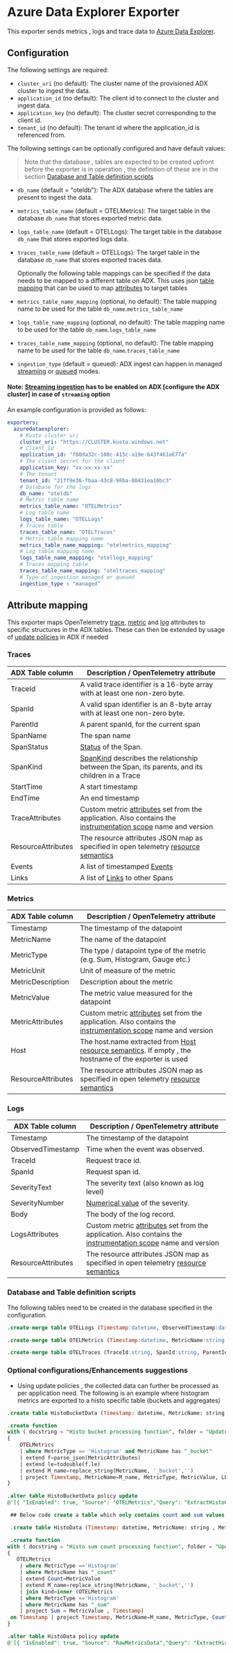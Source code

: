 # Azure Data Explorer Exporter

This exporter sends metrics , logs and trace data to [Azure Data Explorer](https://azure.microsoft.com/en-us/services/data-explorer/).

## Configuration

The following settings are required:

- `cluster_uri` (no default): The cluster name of the provisioned ADX cluster to ingest the data.
- `application_id` (no default): The client id to connect to the cluster and ingest data.
- `application_key` (no default): The cluster secret corresponding to the client id.
- `tenant_id` (no default): The tenant id where the application_id is referenced from.

The following settings can be optionally configured and have default values:
> Note that the database , tables are expected to be created upfront before the exporter is in operation , the definition of these are in the section [Database and Table definition scripts](#database-and-table-definition-scripts)
- `db_name` (default = "oteldb"): The ADX database where the tables are present to ingest the data.
- `metrics_table_name` (default = OTELMetrics): The target table in the database `db_name` that stores exported metric data.
- `logs_table_name` (default = OTELLogs): The target table in the database `db_name` that stores exported logs data.
- `traces_table_name` (default = OTELLogs): The target table in the database `db_name` that stores exported traces data.

  Optionally the following table mappings can be specified if the data needs to be mapped to a different table on ADX. This uses json [table mapping](https://docs.microsoft.com/en-us/azure/data-explorer/kusto/management/mappings#json-mapping) that can be used to map [attributes](#attribute-mapping) to target tables
- `metrics_table_name_mapping` (optional, no default): The table mapping name to be used for the table `db_name`.`metrics_table_name` 
- `logs_table_name_mapping` (optional, no default): The table mapping name to be used for the table `db_name`.`logs_table_name`
- `traces_table_name_mapping` (optional, no default): The table mapping name to be used for the table `db_name`.`traces_table_name`
- `ingestion_type` (default = queued): ADX ingest can happen in managed [streaming](https://docs.microsoft.com/en-us/azure/data-explorer/kusto/management/streamingingestionpolicy) or [queued](https://docs.microsoft.com/en-us/azure/data-explorer/kusto/management/batchingpolicy) modes.
#### Note: [Streaming ingestion](https://docs.microsoft.com/en-us/azure/data-explorer/ingest-data-streaming?tabs=azure-portal%2Ccsharp) has to be enabled on ADX [configure the ADX cluster] in case of `streaming` option

An example configuration is provided as follows:

```yaml
exporters:
  azuredataexplorer:
    # Kusto cluster uri
    cluster_uri: "https://CLUSTER.kusto.windows.net"
    # Client Id
    application_id: "f80da32c-108c-415c-a19e-643f461a677a"
    # The client secret for the client
    application_key: "xx-xx-xx-xx"
    # The tenant
    tenant_id: "21ff9e36-fbaa-43c8-98ba-00431ea10bc3"
    # Database for the logs
    db_name: "oteldb"
    # Metric table name
    metrics_table_name: "OTELMetrics"
    # Log table name
    logs_table_name: "OTELLogs"
    # Traces table
    traces_table_name: "OTELTraces"
    # Metric table mapping name
    metrics_table_name_mapping: "otelmetrics_mapping"
    # Log table mapping name
    logs_table_name_mapping: "otellogs_mapping"
    # Traces mapping table
    traces_table_name_mapping: "oteltraces_mapping"
    # Type of ingestion managed or queued
    ingestion_type : "managed"
```

## Attribute mapping

This exporter maps OpenTelemetry  [trace](https://opentelemetry.io/docs/reference/specification/trace/sdk/), [metric](https://opentelemetry.io/docs/reference/specification/metrics/sdk/) and [log](https://opentelemetry.io/docs/reference/specification/logs/data-model/) attributes to specific structures in the ADX tables. These can then be extended by usage of [update policies](https://docs.microsoft.com/en-us/azure/data-explorer/kusto/management/updatepolicy) in ADX if needed

### Traces

| ADX Table column              | Description / OpenTelemetry attribute                               
| ----------------------------- |------------------------------------------------------ 
| TraceId                     | A valid trace identifier is a 16-byte array with at least one non-zero byte.            
| SpanId                    | A valid span identifier is an 8-byte array with at least one non-zero byte.          
| ParentId                    | A parent spanId, for the current span
| SpanName                    | The span name
| SpanStatus             | [Status](https://github.com/open-telemetry/opentelemetry-specification/blob/main/specification/trace/api.md#set-status) of the Span. 
| SpanKind                   | [SpanKind](https://github.com/open-telemetry/opentelemetry-specification/blob/main/specification/trace/api.md#spankind) describes the relationship between the Span, its parents, and its children in a Trace
| StartTime                   | A start timestamp
| EndTime                   | An end timestamp
| TraceAttributes              | Custom metric [attributes](https://opentelemetry.io/docs/reference/specification/common/#attribute) set from the application. Also contains the [instrumentation scope](https://opentelemetry.io/docs/reference/specification/common/#attribute) name and version  
| ResourceAttributes            | The resource attributes JSON map as specified in open telemetry [resource semantics](https://opentelemetry.io/docs/reference/specification/resource/semantic_conventions/)
| Events                   | A list of timestamped [ Events](https://opentelemetry.io/docs/reference/specification/trace/api/#add-events)
| Links                   | A list of [Links](https://opentelemetry.io/docs/reference/specification/trace/api/#specifying-links) to other Spans


### Metrics

| ADX Table column              | Description / OpenTelemetry attribute                               
| ----------------------------- |------------------------------------------------------ 
| Timestamp                     | The timestamp of the datapoint            
| MetricName                    | The name of the datapoint          
| MetricType                    | The type / datapoint type of the metric (e.g. Sum, Histogram, Gauge etc.)
| MetricUnit                    | Unit of measure of the metric
| MetricDescription             | Description about the metric
| MetricValue                   | The metric value measured for the datapoint
| MetricAttributes              | Custom metric [attributes](https://opentelemetry.io/docs/reference/specification/common/#attribute) set from the application. Also contains the [instrumentation scope](https://opentelemetry.io/docs/reference/specification/common/#attribute) name and version  
| Host                          | The host.name extracted from [Host resource semantics](https://opentelemetry.io/docs/reference/specification/resource/semantic_conventions/host/). If empty , the hostname of the exporter is used
| ResourceAttributes            | The resource attributes JSON map as specified in open telemetry [resource semantics](https://opentelemetry.io/docs/reference/specification/resource/semantic_conventions/)

### Logs

| ADX Table column              | Description / OpenTelemetry attribute                               
| ----------------------------- |------------------------------------------------------ 
| Timestamp                     | The timestamp of the datapoint            
| ObservedTimestamp                    | Time when the event was observed.          
| TraceId                    | Request trace id.
| SpanId                    | Request span id.
| SeverityText             | The severity text (also known as log level)
| SeverityNumber                   | [Numerical value](https://opentelemetry.io/docs/reference/specification/logs/data-model/#field-severitynumber) of the severity.
| Body                          | The body of the log record.
| LogsAttributes              | Custom metric [attributes](https://opentelemetry.io/docs/reference/specification/common/#attribute) set from the application. Also contains the [instrumentation scope](https://opentelemetry.io/docs/reference/specification/common/#attribute) name and version  
| ResourceAttributes            | The resource attributes JSON map as specified in open telemetry [resource semantics](https://opentelemetry.io/docs/reference/specification/resource/semantic_conventions/)


### Database and Table definition scripts

The following tables need to be created in the database specified in the configuration.

```sql
.create-merge table OTELLogs (Timestamp:datetime, ObservedTimestamp:datetime, TraceId:string, SpanId:string, SeverityText:string, SeverityNumber:int, Body:string, ResourceAttributes:dynamic, LogsAttributes:dynamic) 

.create-merge table OTELMetrics (Timestamp:datetime, MetricName:string, MetricType:string, MetricUnit:string, MetricDescription:string, MetricValue:real, Host:string, ResourceAttributes:dynamic,MetricAttributes:dynamic) 

.create-merge table OTELTraces (TraceId:string, SpanId:string, ParentId:string, SpanName:string, SpanStatus:string, SpanKind:string, StartTime:datetime, EndTime:datetime, ResourceAttributes:dynamic, TraceAttributes:dynamic, Events:dynamic, Links:dynamic) 
```
### Optional configurations/Enhancements suggestions

- Using update policies , the collected data can further be processed as per application need. The following is an example where histogram metrics are exported to a histo specific table (buckets and aggregates)

```sql
.create table HistoBucketData (Timestamp: datetime, MetricName: string , MetricType: string , Value: double, LE: double, Host: string , ResourceAttributes: dynamic, MetricAttributes: dynamic )

.create function 
with ( docstring = "Histo bucket processing function", folder = "UpdatePolicyFunctions") ExtractHistoColumns()
{
    OTELMetrics
    | where MetricType == 'Histogram' and MetricName has "_bucket"
    | extend f=parse_json(MetricAttributes)
    | extend le=todouble(f.le)
    | extend M_name=replace_string(MetricName, '_bucket','')
    | project Timestamp, MetricName=M_name, MetricType, MetricValue, LE=le, Host, ResourceAttributes, MetricAttributes
}

.alter table HistoBucketData policy update 
@'[{ "IsEnabled": true, "Source": "OTELMetrics","Query": "ExtractHistoColumns()", "IsTransactional": false, "PropagateIngestionProperties": false}]'

 ## Below code create a table which only contains count and sum values of Histogram metric type and attaches an update policy to it

 .create table HistoData (Timestamp: datetime, MetricName: string , MetricType: string , Count: double, Sum: double, Host: string , ResourceAttributes: dynamic, MetricAttributes: dynamic)

 .create function 
with ( docstring = "Histo sum count processing function", folder = "UpdatePolicyFunctions") ExtractHistoCountColumns()
{
   OTELMetrics
    | where MetricType =='Histogram'
    | where MetricName has "_count"
    | extend Count=MetricValue
    | extend M_name=replace_string(MetricName, '_bucket','')
    | join kind=inner (OTELMetrics
    | where MetricType =='Histogram'
    | where MetricName has "_sum"
    | project Sum = MetricValue , Timestamp)
 on Timestamp | project Timestamp, MetricName=M_name, MetricType, Count, Sum, Host, ResourceAttributes, MetricAttributes
}

.alter table HistoData policy update 
@'[{ "IsEnabled": true, "Source": "RawMetricsData","Query": "ExtractHistoCountColumns()", "IsTransactional": false, "PropagateIngestionProperties": false}]'
```